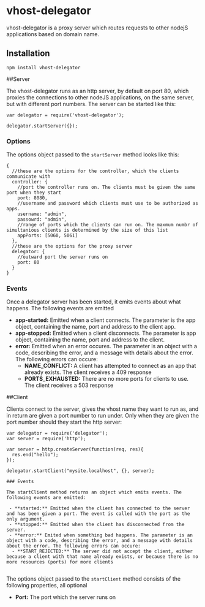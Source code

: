 # vhost-delegator

vhost-delegator is a proxy server which routes requests to other nodejS applications based on domain name.

## Installation

```
npm install vhost-delegator
```

##Server

The vhost-delegator runs as an http server, by default on port 80, which proxies the connections to other nodeJS applications, on the same server, but with different port numbers. 
The server can be started like this:

```
var delegator = require('vhost-delegator');

delegator.startServer({});
```

### Options

The options object passed to the `startServer` method looks like this:

```
{
  //these are the options for the controller, which the clients communicate with
  controller: {
    //port the controller runs on. The clients must be given the same port when they start
    port: 8080,
    //username and password which clients must use to be authorized as apps. 
    username: "admin",
    passowrd: "admin",
    //range of ports which the clients can run on. The maxmum numbr of simultanious clients is determined by the size of this list
    appPorts: [5060, 5061]
  },
  //these are the options for the proxy server
  delegator: {
    //outward port the server runs on
    port: 80
  }
}
```

### Events

Once a delegator server has been started, it emits events about what happens. The following events are emitted

 - **app-started:** Emitted when a client connects. The parameter is the app object, containing the name, port and address to the client app.
 - **app-stopped:** Emitted when a client disconnects. The parameter is app object, containing the name, port and address to the client.
 - **error:** Emitted when an error occures. The parameter is an object with a code, describing the error, and a message with details about the error. The following errors can occure:
   - **NAME_CONFLICT:** A client has attempted to connect as an app that already exists. The client receives a 409 response
   - **PORTS_EXHAUSTED:** There are no more ports for clients to use. The client receives a 503 response
 
##Client
 
Clients connect to the server, gives the vhost name they want to run as, and in return are given a port number to run under. Only when they are given the port number should they start the 
http server:
 
```
var delegator = require('delegator');
var server = require('http');

var server = http.createServer(function(req, res){
  res.end("hello");
});
 
delegator.startClient("mysite.localhost", {}, server);

### Events

The startClient method returns an object which emits events. The following events are emitted:
 
 - **started:** Emitted when the client has connected to the server and has been given a port. The event is called with the port as the only argument.
 - **stopped:** Emitted when the client has disconnected from the server.
 - **error:** Emited when something bad happens. The parameter is an object with a code, describing the error, and a message with details about the error. The following errors can occure:
  - **START_REJECTED:** The server did not accept the client, either because a client with that name already exists, or because there is no more resources (ports) for more clients
 
```

The options object passed to the `startClient` method consists of the following properties, all optional

 - **Port:** The port which the server runs on